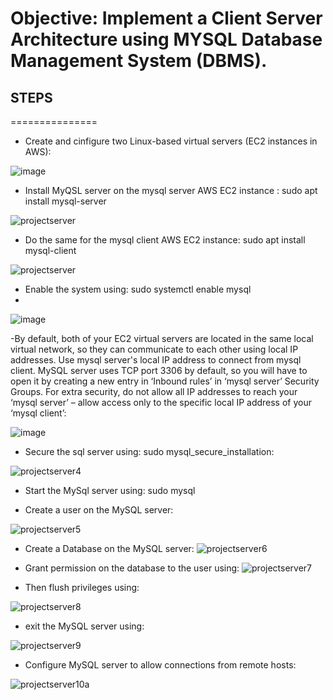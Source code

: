 # Objective: Implement a Client Server Architecture using MYSQL Database Management System (DBMS).

## STEPS
===============

- Create and cinfigure two Linux-based virtual servers (EC2 instances in AWS):

![image](https://user-images.githubusercontent.com/40290711/127063939-8772db42-389e-40a2-bee0-9ac1e2724cad.png)

- Install MyQSL server on the mysql server AWS EC2 instance : sudo apt install mysql-server

![projectserver](https://user-images.githubusercontent.com/40290711/127065836-5565c572-d7a0-42ee-8142-4fb6cd9c8f4a.PNG)


- Do the same for the mysql client AWS EC2 instance: sudo apt install mysql-client

![projectserver](https://user-images.githubusercontent.com/40290711/127066029-c2eeb90f-2a85-4e4e-a123-671bd0b5d6e5.PNG)

- Enable the system using: sudo systemctl enable mysql
- 
![image](https://user-images.githubusercontent.com/40290711/127067157-23dcb548-1148-4036-88ec-36752f5d9b98.png)

-By default, both of your EC2 virtual servers are located in the same local virtual network, so they can communicate to each other using local IP addresses. Use mysql server's local IP address to connect from mysql client. MySQL server uses TCP port 3306 by default, so you will have to open it by creating a new entry in ‘Inbound rules’ in ‘mysql server’ Security Groups. For extra security, do not allow all IP addresses to reach your ‘mysql server’ – allow access only to the specific local IP address of your ‘mysql client’: 

![image](https://user-images.githubusercontent.com/40290711/127067668-9f4fa2b8-62bb-4b1d-a643-dc9c4253d91a.png)

- Secure the sql server using: sudo mysql_secure_installation:

![projectserver4](https://user-images.githubusercontent.com/40290711/127068534-7b7728bc-58f2-4ac3-9134-756befeb958b.PNG)

- Start the MySql server using: sudo mysql

- Create a user on the MySQL server:

![projectserver5](https://user-images.githubusercontent.com/40290711/127069209-374df21d-2809-45f7-b589-c60184abb31e.PNG)


- Create a Database on the MySQL server: 
![projectserver6](https://user-images.githubusercontent.com/40290711/127069815-9c47b2d7-375f-4018-97a6-d323ea2bf3f5.PNG)

- Grant permission on the database to the user using:
![projectserver7](https://user-images.githubusercontent.com/40290711/127070166-f19518d5-fc85-4da0-b055-1061b3748546.PNG)

- Then flush privileges using:

![projectserver8](https://user-images.githubusercontent.com/40290711/127070342-3a038c8b-d8bc-4ae9-8535-f917eaf6fddf.PNG)

- exit the MySQL server using: 

![projectserver9](https://user-images.githubusercontent.com/40290711/127070511-41873a7b-d2b1-481e-8de3-54e929095491.PNG)

- Configure MySQL server to allow connections from remote hosts:

![projectserver10a](https://user-images.githubusercontent.com/40290711/127070660-9ea7e24c-73cc-424c-bfa9-2cbc21c97e27.PNG)



